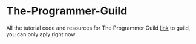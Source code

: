 # The-Programmer-Guild

All the tutorial code and resources for The Programmer Guild [link](https://www.guilded.gg/r/zzVRzJYzbR?i=AYwk17Rd) to guild, you can only aply right now
